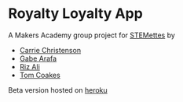 # Royalty Loyalty App

A Makers Academy group project for [STEMettes](http://stemettes.org/) by
- [Carrie Christenson](https://github.com/c-christenson)
- [Gabe Arafa](https://github.com/GabeMaker)
- [Riz Ali](https://github.com/RizAli)
- [Tom Coakes](https://github.com/tomcoakes)

Beta version hosted on [heroku](https://stemettes-master.herokuapp.com/)
